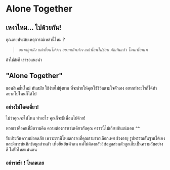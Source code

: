 # Alone Together
## เหงาไหม... ไปด้วยกัน!

คุณเคยประสบเหตุการณ์เหล่านี้ไหม ?

> *อยากดูหนัง แต่เพื่อนไม่ว่าง*
> *อยากเดินห้าง แต่เพื่อนไม่ชอบ*
> *นัดกันแล้ว โดนเพื่อนเท*

ถ้าใช่ล่ะก็ เราขอแนะนำ

## "Alone Together"

แอพลิเคชั่นใหม่ ทันสมัย ใช้ง่ายไม่ยุ่งยาก ที่จะช่วยให้คุณใช้ชีวิตตามใจตัวเอง อยากทำอะไรก็ได้ทำ อยากไปไหนก็ได้ไป
### อย่างไม่โดดเดี่ยว!

ไม่ว่าคุณจะไปไหน ทำอะไร คุณก็จะมีเพื่อนไปด้วย!

พวกเขาคือคนที่มีตวามคิด ความต้องการเช่นเดียวกับคุณ คราวนี้ไม่เถียงกันแน่นอน ^^

รับประกันความปลอดภัย
เพราะเรามีโหมดกรองที่คุณสามารถเลือกเพศ ช่วงอายุ รูปพรรณสันฐานได้เอง
และมีการบันทึกข้อมูลส่วนตัว เพื่อยืนยันตัวตน
แต่ไม่ต้องกลัว! ข้อมูลส่วนตัวถูกเก็บเป็นความลับอย่างดี ไม่รั่วไหลแน่นอน

### อย่ารอช้า ! โหลดเลย
